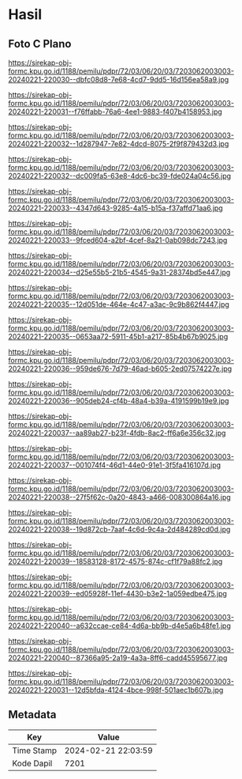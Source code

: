 # Hasil

## Foto C Plano

https://sirekap-obj-formc.kpu.go.id/1188/pemilu/pdpr/72/03/06/20/03/7203062003003-20240221-220030--dbfc08d8-7e68-4cd7-9dd5-16d156ea58a9.jpg

https://sirekap-obj-formc.kpu.go.id/1188/pemilu/pdpr/72/03/06/20/03/7203062003003-20240221-220031--f76ffabb-76a6-4ee1-9883-f407b4158953.jpg

https://sirekap-obj-formc.kpu.go.id/1188/pemilu/pdpr/72/03/06/20/03/7203062003003-20240221-220032--1d287947-7e82-4dcd-8075-2f9f879432d3.jpg

https://sirekap-obj-formc.kpu.go.id/1188/pemilu/pdpr/72/03/06/20/03/7203062003003-20240221-220032--dc009fa5-63e8-4dc6-bc39-fde024a04c56.jpg

https://sirekap-obj-formc.kpu.go.id/1188/pemilu/pdpr/72/03/06/20/03/7203062003003-20240221-220033--4347d643-9285-4a15-b15a-f37affd71aa6.jpg

https://sirekap-obj-formc.kpu.go.id/1188/pemilu/pdpr/72/03/06/20/03/7203062003003-20240221-220033--9fced604-a2bf-4cef-8a21-0ab098dc7243.jpg

https://sirekap-obj-formc.kpu.go.id/1188/pemilu/pdpr/72/03/06/20/03/7203062003003-20240221-220034--d25e55b5-21b5-4545-9a31-28374bd5e447.jpg

https://sirekap-obj-formc.kpu.go.id/1188/pemilu/pdpr/72/03/06/20/03/7203062003003-20240221-220035--12d051de-464e-4c47-a3ac-9c9b862f4447.jpg

https://sirekap-obj-formc.kpu.go.id/1188/pemilu/pdpr/72/03/06/20/03/7203062003003-20240221-220035--0653aa72-5911-45b1-a217-85b4b67b9025.jpg

https://sirekap-obj-formc.kpu.go.id/1188/pemilu/pdpr/72/03/06/20/03/7203062003003-20240221-220036--959de676-7d79-46ad-b605-2ed07574227e.jpg

https://sirekap-obj-formc.kpu.go.id/1188/pemilu/pdpr/72/03/06/20/03/7203062003003-20240221-220036--905deb24-cf4b-48a4-b39a-4191599b19e9.jpg

https://sirekap-obj-formc.kpu.go.id/1188/pemilu/pdpr/72/03/06/20/03/7203062003003-20240221-220037--aa89ab27-b23f-4fdb-8ac2-ff6a6e356c32.jpg

https://sirekap-obj-formc.kpu.go.id/1188/pemilu/pdpr/72/03/06/20/03/7203062003003-20240221-220037--001074f4-46d1-44e0-91e1-3f5fa416107d.jpg

https://sirekap-obj-formc.kpu.go.id/1188/pemilu/pdpr/72/03/06/20/03/7203062003003-20240221-220038--27f5f62c-0a20-4843-a466-008300864a16.jpg

https://sirekap-obj-formc.kpu.go.id/1188/pemilu/pdpr/72/03/06/20/03/7203062003003-20240221-220038--19d872cb-7aaf-4c6d-9c4a-2d484289cd0d.jpg

https://sirekap-obj-formc.kpu.go.id/1188/pemilu/pdpr/72/03/06/20/03/7203062003003-20240221-220039--18583128-8172-4575-874c-cf1f79a88fc2.jpg

https://sirekap-obj-formc.kpu.go.id/1188/pemilu/pdpr/72/03/06/20/03/7203062003003-20240221-220039--ed05928f-11ef-4430-b3e2-1a059edbe475.jpg

https://sirekap-obj-formc.kpu.go.id/1188/pemilu/pdpr/72/03/06/20/03/7203062003003-20240221-220040--a632ccae-ce84-4d6a-bb9b-d4e5a6b48fe1.jpg

https://sirekap-obj-formc.kpu.go.id/1188/pemilu/pdpr/72/03/06/20/03/7203062003003-20240221-220040--87366a95-2a19-4a3a-8ff6-cadd45595677.jpg

https://sirekap-obj-formc.kpu.go.id/1188/pemilu/pdpr/72/03/06/20/03/7203062003003-20240221-220031--12d5bfda-4124-4bce-998f-501aec1b607b.jpg


## Metadata

| Key        | Value               |
| ---------- | ------------------- |
| Time Stamp | 2024-02-21 22:03:59 |
| Kode Dapil | 7201                |



